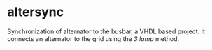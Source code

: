 altersync
========

Synchronization of alternator to the busbar, a VHDL based project. It connects an alternator to the grid using the *3 lamp* method.
